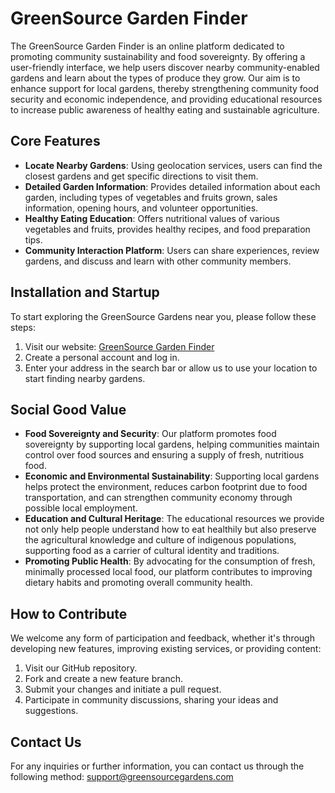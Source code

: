 # GreenSource Garden Finder

The GreenSource Garden Finder is an online platform dedicated to promoting community sustainability and food sovereignty. By offering a user-friendly interface, we help users discover nearby community-enabled gardens and learn about the types of produce they grow. Our aim is to enhance support for local gardens, thereby strengthening community food security and economic independence, and providing educational resources to increase public awareness of healthy eating and sustainable agriculture.

## Core Features

- **Locate Nearby Gardens**: Using geolocation services, users can find the closest gardens and get specific directions to visit them.
- **Detailed Garden Information**: Provides detailed information about each garden, including types of vegetables and fruits grown, sales information, opening hours, and volunteer opportunities.
- **Healthy Eating Education**: Offers nutritional values of various vegetables and fruits, provides healthy recipes, and food preparation tips.
- **Community Interaction Platform**: Users can share experiences, review gardens, and discuss and learn with other community members.

## Installation and Startup

To start exploring the GreenSource Gardens near you, please follow these steps:

1. Visit our website: [GreenSource Garden Finder](#)
2. Create a personal account and log in.
3. Enter your address in the search bar or allow us to use your location to start finding nearby gardens.

## Social Good Value

- **Food Sovereignty and Security**: Our platform promotes food sovereignty by supporting local gardens, helping communities maintain control over food sources and ensuring a supply of fresh, nutritious food.
- **Economic and Environmental Sustainability**: Supporting local gardens helps protect the environment, reduces carbon footprint due to food transportation, and can strengthen community economy through possible local employment.
- **Education and Cultural Heritage**: The educational resources we provide not only help people understand how to eat healthily but also preserve the agricultural knowledge and culture of indigenous populations, supporting food as a carrier of cultural identity and traditions.
- **Promoting Public Health**: By advocating for the consumption of fresh, minimally processed local food, our platform contributes to improving dietary habits and promoting overall community health.

## How to Contribute

We welcome any form of participation and feedback, whether it's through developing new features, improving existing services, or providing content:

1. Visit our GitHub repository.
2. Fork and create a new feature branch.
3. Submit your changes and initiate a pull request.
4. Participate in community discussions, sharing your ideas and suggestions.

## Contact Us

For any inquiries or further information, you can contact us through the following method: [support@greensourcegardens.com](mailto:support@greensourcegardens.com)
